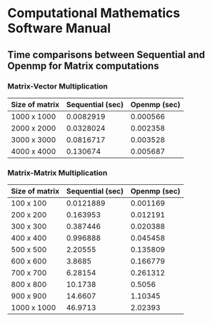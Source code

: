 # Computational Mathematics Software Manual

## Time comparisons between Sequential and Openmp for Matrix computations

### Matrix-Vector Multiplication

Size of matrix | Sequential (sec) |  Openmp (sec)
------------ | ------------- | ------------- 
1000 x 1000 | 0.0082919 | 0.000566
2000 x 2000 | 0.0328024 | 0.002358
3000 x 3000 | 0.0816717 | 0.003528
4000 x 4000 | 0.130674 | 0.005687


### Matrix-Matrix Multiplication

Size of matrix | Sequential (sec) |  Openmp (sec)
------------ | ------------- | ------------- 
100 x 100 | 0.0121889 | 0.001169
200 x 200 | 0.163953 | 0.012191
300 x 300 | 0.387446 | 0.020388
400 x 400 | 0.996888 | 0.045458
500 x 500 | 2.20555 | 0.135809
600 x 600 | 3.8685 | 0.166779
700 x 700 | 6.28154 | 0.261312
800 x 800 | 10.1738 | 0.5056
900 x 900 | 14.6607 | 1.10345
1000 x 1000 | 46.9713 | 2.02393

